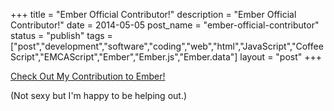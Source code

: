 +++
title = "Ember Official Contributor!"
description = "Ember Official Contributor!"
date = 2014-05-05
post_name = "ember-official-contributor"
status = "publish"
tags = ["post","development","software","coding","web","html","JavaScript","CoffeeScript","EMCAScript","Ember","Ember.js","Ember.data"]
layout = "post"
+++

[Check Out My Contribution to Ember!](https://github.com/emberjs/ember.js/pulls/duereg?direction=desc&page=1&sort=created&state=closed)

(Not sexy but I'm happy to be helping out.)

